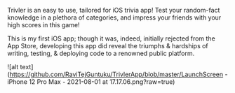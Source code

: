 Trivler is an easy to use, tailored for iOS trivia app! Test your random-fact knowledge in a plethora of categories, and impress your friends with your high scores in this game!

This is my first iOS app; though it was, indeed, initially rejected from the App Store, developing this app did reveal the triumphs & hardships of writing, testing, & deploying code to a renowned public platform. 

![alt text](https://github.com/RaviTejGuntuku/TrivlerApp/blob/master/LaunchScreen - iPhone 12 Pro Max - 2021-08-01 at 17.17.06.png?raw=true)

